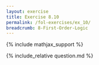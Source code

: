 ```yaml
---
layout: exercise
title: Exercise 8.10
permalink: /fol-exercises/ex_10/
breadcrumb: 8-First-Order-Logic
---
```


{% include mathjax_support %}

<div><i class="arrow-up loader" data-chapter="fol-exercises" data-exercise="ex_10" data-rating="0"></i></div>
{% include_relative question.md %}
